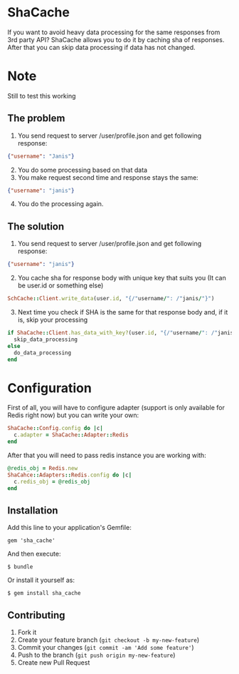 # ShaCache

If you want to avoid heavy data processing for the same responses from 3rd party API? ShaCache allows you to do it by caching sha of responses. After that you can skip data processing if data has not changed.

# Note

Still to test this working

## The problem

1. You send request to server /user/profile.json and get following response:

```json
{"username": "Janis"}
```

2. You do some processing based on that data
3. You make request second time and response stays the same:

```json
{"username": "janis"}
```

4. You do the processing again.

## The solution
1. You send request to server /user/profile.json and get following response:

```json
{"username": "janis"}
```

2. You cache sha for response body with unique key that suits you (It can be user.id or something else)

```ruby
SchCache::Client.write_data(user.id, "{/"username/": /"janis/"}")
```

3. Next time you check if SHA is the same for that response body and, if it is, skip your processing

```ruby
if ShaCache::Client.has_data_with_key?(user.id, "{/"username/": /"janis/"}")
  skip_data_processing
else
  do_data_processing
end
```

# Configuration
First of all, you will have to configure adapter (support is only available for Redis right now) but you can write your own:

```ruby
ShaCache::Config.config do |c|
  c.adapter = ShaCache::Adapter::Redis
end
```

After that you will need to pass redis instance you are working with:

```ruby
@redis_obj = Redis.new
ShaCahce::Adapters::Redis.config do |c|
  c.redis_obj = @redis_obj
end
```


## Installation

Add this line to your application's Gemfile:

    gem 'sha_cache'

And then execute:

    $ bundle

Or install it yourself as:

    $ gem install sha_cache

## Contributing

1. Fork it
2. Create your feature branch (`git checkout -b my-new-feature`)
3. Commit your changes (`git commit -am 'Add some feature'`)
4. Push to the branch (`git push origin my-new-feature`)
5. Create new Pull Request
